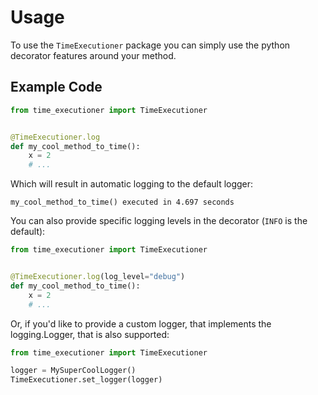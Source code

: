 # Usage

To use the `TimeExecutioner` package you can simply use the python decorator
features around your method.

## Example Code

```python
from time_executioner import TimeExecutioner


@TimeExecutioner.log
def my_cool_method_to_time():
    x = 2
    # ...
```

Which will result in automatic logging to the default logger:

```
my_cool_method_to_time() executed in 4.697 seconds
```

You can also provide specific logging levels in the decorator (`INFO` is the default):

```python
from time_executioner import TimeExecutioner


@TimeExecutioner.log(log_level="debug")
def my_cool_method_to_time():
    x = 2
    # ...
```

Or, if you'd like to provide a custom logger, that implements the logging.Logger, that is also supported:

```python
from time_executioner import TimeExecutioner

logger = MySuperCoolLogger()
TimeExecutioner.set_logger(logger)
```